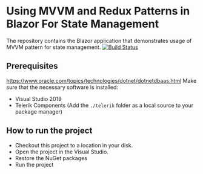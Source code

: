 # Using MVVM and Redux Patterns in Blazor For State Management
The repository contains the Blazor application that demonstrates usage of MVVM pattern for state management.
[![Build Status](https://dev.azure.com/jlavely/JASBlazor/_apis/build/status/JASBlazor?branchName=master)](https://dev.azure.com/jlavely/JASBlazor/_build/latest?definitionId=12&branchName=master)
## Prerequisites
https://www.oracle.com/topics/technologies/dotnet/dotnetdbaas.html
Make sure that the necessary software is installed:

* Visual Studio 2019
* Telerik Components (Add the ```./telerik``` folder as a local source to your package manager)

## How to run the project
* Checkout this project to a location in your disk.
* Open the project in the Visual Studio.
* Restore the NuGet packages
* Run the project
 